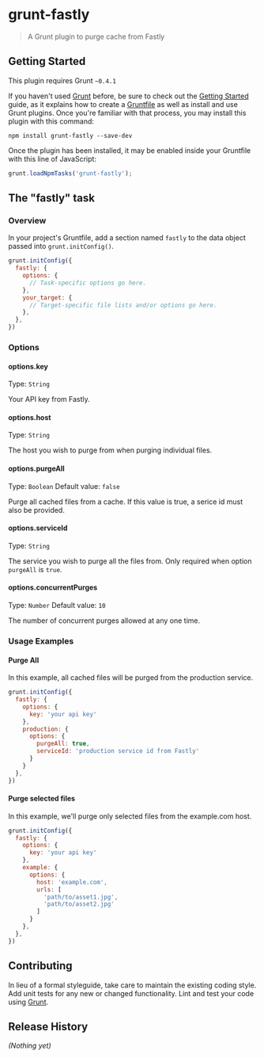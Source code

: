 # grunt-fastly

> A Grunt plugin to purge cache from Fastly

## Getting Started
This plugin requires Grunt `~0.4.1`

If you haven't used [Grunt](http://gruntjs.com/) before, be sure to check out the [Getting Started](http://gruntjs.com/getting-started) guide, as it explains how to create a [Gruntfile](http://gruntjs.com/sample-gruntfile) as well as install and use Grunt plugins. Once you're familiar with that process, you may install this plugin with this command:

```shell
npm install grunt-fastly --save-dev
```

Once the plugin has been installed, it may be enabled inside your Gruntfile with this line of JavaScript:

```js
grunt.loadNpmTasks('grunt-fastly');
```

## The "fastly" task

### Overview
In your project's Gruntfile, add a section named `fastly` to the data object passed into `grunt.initConfig()`.

```js
grunt.initConfig({
  fastly: {
    options: {
      // Task-specific options go here.
    },
    your_target: {
      // Target-specific file lists and/or options go here.
    },
  },
})
```

### Options

#### options.key
Type: `String`

Your API key from Fastly.

#### options.host
Type: `String`

The host you wish to purge from when purging individual files.

#### options.purgeAll
Type: `Boolean`
Default value: `false`

Purge all cached files from a cache. If this value is true, a serice id must also be provided.

#### options.serviceId
Type: `String`

The service you wish to purge all the files from. Only required when option `purgeAll` is `true`.

#### options.concurrentPurges
Type: `Number`
Default value: `10`

The number of concurrent purges allowed at any one time.

### Usage Examples

#### Purge All
In this example, all cached files will be purged from the production service.

```js
grunt.initConfig({
  fastly: {
    options: {
      key: 'your api key'
    },
    production: {
      options: {
        purgeAll: true,
        serviceId: 'production service id from Fastly'
      }
    }
  },
})
```

#### Purge selected files
In this example, we'll purge only selected files from the example.com host.

```js
grunt.initConfig({
  fastly: {
    options: {
      key: 'your api key'
    },
    example: {
      options: {
        host: 'example.com',
        urls: [
          'path/to/asset1.jpg',
          'path/to/asset2.jpg'
        ]
      }
    },
  },
})
```

## Contributing
In lieu of a formal styleguide, take care to maintain the existing coding style. Add unit tests for any new or changed functionality. Lint and test your code using [Grunt](http://gruntjs.com/).

## Release History
_(Nothing yet)_
